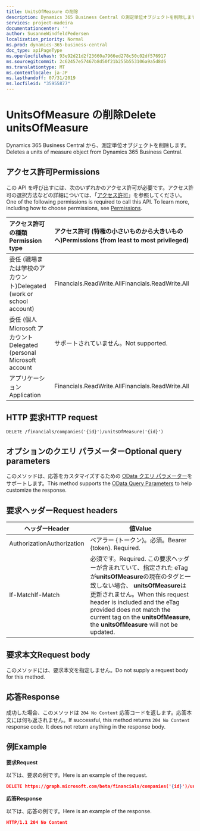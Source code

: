 ```yaml
---
title: UnitsOfMeasure の削除
description: Dynamics 365 Business Central の測定単位オブジェクトを削除します。
services: project-madeira
documentationcenter: ''
author: SusanneWindfeldPedersen
localization_priority: Normal
ms.prod: dynamics-365-business-central
doc_type: apiPageType
ms.openlocfilehash: 93e92d21d2f23660a7966ed278c50c02df576917
ms.sourcegitcommit: 2c62457e57467b8d50f21b255b553106a9a5d8d6
ms.translationtype: MT
ms.contentlocale: ja-JP
ms.lasthandoff: 07/31/2019
ms.locfileid: "35955877"
---
```

# <a name="delete-unitsofmeasure"></a><span data-ttu-id="d8542-103">UnitsOfMeasure の削除</span><span class="sxs-lookup"><span data-stu-id="d8542-103">Delete unitsOfMeasure</span></span>
<span data-ttu-id="d8542-104">Dynamics 365 Business Central から、測定単位オブジェクトを削除します。</span><span class="sxs-lookup"><span data-stu-id="d8542-104">Deletes a units of measure object from Dynamics 365 Business Central.</span></span>

## <a name="permissions"></a><span data-ttu-id="d8542-105">アクセス許可</span><span class="sxs-lookup"><span data-stu-id="d8542-105">Permissions</span></span>
<span data-ttu-id="d8542-p101">この API を呼び出すには、次のいずれかのアクセス許可が必要です。アクセス許可の選択方法などの詳細については、「[アクセス許可](/graph/permissions-reference)」を参照してください。</span><span class="sxs-lookup"><span data-stu-id="d8542-p101">One of the following permissions is required to call this API. To learn more, including how to choose permissions, see [Permissions](/graph/permissions-reference).</span></span>

|<span data-ttu-id="d8542-108">アクセス許可の種類</span><span class="sxs-lookup"><span data-stu-id="d8542-108">Permission type</span></span> |<span data-ttu-id="d8542-109">アクセス許可 (特権の小さいものから大きいものへ)</span><span class="sxs-lookup"><span data-stu-id="d8542-109">Permissions (from least to most privileged)</span></span>|
|:---------------|:------------------------------------------|
|<span data-ttu-id="d8542-110">委任 (職場または学校のアカウント)</span><span class="sxs-lookup"><span data-stu-id="d8542-110">Delegated (work or school account)</span></span>|<span data-ttu-id="d8542-111">Financials.ReadWrite.All</span><span class="sxs-lookup"><span data-stu-id="d8542-111">Financials.ReadWrite.All</span></span> |
|<span data-ttu-id="d8542-112">委任 (個人 Microsoft アカウント</span><span class="sxs-lookup"><span data-stu-id="d8542-112">Delegated (personal Microsoft account</span></span>|<span data-ttu-id="d8542-113">サポートされていません。</span><span class="sxs-lookup"><span data-stu-id="d8542-113">Not supported.</span></span>|
|<span data-ttu-id="d8542-114">アプリケーション</span><span class="sxs-lookup"><span data-stu-id="d8542-114">Application</span></span>|<span data-ttu-id="d8542-115">Financials.ReadWrite.All</span><span class="sxs-lookup"><span data-stu-id="d8542-115">Financials.ReadWrite.All</span></span>|

## <a name="http-request"></a><span data-ttu-id="d8542-116">HTTP 要求</span><span class="sxs-lookup"><span data-stu-id="d8542-116">HTTP request</span></span>
```
DELETE /financials/companies('{id}')/unitsOfMeasure('{id}')
```

## <a name="optional-query-parameters"></a><span data-ttu-id="d8542-117">オプションのクエリ パラメーター</span><span class="sxs-lookup"><span data-stu-id="d8542-117">Optional query parameters</span></span>
<span data-ttu-id="d8542-118">このメソッドは、応答をカスタマイズするための [OData クエリ パラメーター](/graph/query-parameters)をサポートします。</span><span class="sxs-lookup"><span data-stu-id="d8542-118">This method supports the [OData Query Parameters](/graph/query-parameters) to help customize the response.</span></span>

## <a name="request-headers"></a><span data-ttu-id="d8542-119">要求ヘッダー</span><span class="sxs-lookup"><span data-stu-id="d8542-119">Request headers</span></span>
|<span data-ttu-id="d8542-120">ヘッダー</span><span class="sxs-lookup"><span data-stu-id="d8542-120">Header</span></span>|<span data-ttu-id="d8542-121">値</span><span class="sxs-lookup"><span data-stu-id="d8542-121">Value</span></span>|
|------|-----|
|<span data-ttu-id="d8542-122">Authorization</span><span class="sxs-lookup"><span data-stu-id="d8542-122">Authorization</span></span>  |<span data-ttu-id="d8542-p102">ベアラー {トークン}。必須。</span><span class="sxs-lookup"><span data-stu-id="d8542-p102">Bearer {token}. Required.</span></span> |
|<span data-ttu-id="d8542-125">If-Match</span><span class="sxs-lookup"><span data-stu-id="d8542-125">If-Match</span></span>       |<span data-ttu-id="d8542-126">必須です。</span><span class="sxs-lookup"><span data-stu-id="d8542-126">Required.</span></span> <span data-ttu-id="d8542-127">この要求ヘッダーが含まれていて、指定された eTag が**unitsOfMeasure**の現在のタグと一致しない場合、 **unitsOfMeasure**は更新されません。</span><span class="sxs-lookup"><span data-stu-id="d8542-127">When this request header is included and the eTag provided does not match the current tag on the **unitsOfMeasure**, the **unitsOfMeasure** will not be updated.</span></span> |

## <a name="request-body"></a><span data-ttu-id="d8542-128">要求本文</span><span class="sxs-lookup"><span data-stu-id="d8542-128">Request body</span></span>
<span data-ttu-id="d8542-129">このメソッドには、要求本文を指定しません。</span><span class="sxs-lookup"><span data-stu-id="d8542-129">Do not supply a request body for this method.</span></span>

## <a name="response"></a><span data-ttu-id="d8542-130">応答</span><span class="sxs-lookup"><span data-stu-id="d8542-130">Response</span></span>
<span data-ttu-id="d8542-p104">成功した場合、このメソッドは ```204 No Content``` 応答コードを返します。応答本文には何も返されません。</span><span class="sxs-lookup"><span data-stu-id="d8542-p104">If successful, this method returns ```204 No Content``` response code. It does not return anything in the response body.</span></span>

## <a name="example"></a><span data-ttu-id="d8542-133">例</span><span class="sxs-lookup"><span data-stu-id="d8542-133">Example</span></span>

<span data-ttu-id="d8542-134">**要求**</span><span class="sxs-lookup"><span data-stu-id="d8542-134">**Request**</span></span>

<span data-ttu-id="d8542-135">以下は、要求の例です。</span><span class="sxs-lookup"><span data-stu-id="d8542-135">Here is an example of the request.</span></span>

```json
DELETE https://graph.microsoft.com/beta/financials/companies('{id}')/unitsOfMeasure('{id}')
```

<span data-ttu-id="d8542-136">**応答**</span><span class="sxs-lookup"><span data-stu-id="d8542-136">**Response**</span></span> 

<span data-ttu-id="d8542-137">以下は、応答の例です。</span><span class="sxs-lookup"><span data-stu-id="d8542-137">Here is an example of the response.</span></span> 

```json
HTTP/1.1 204 No Content
```
